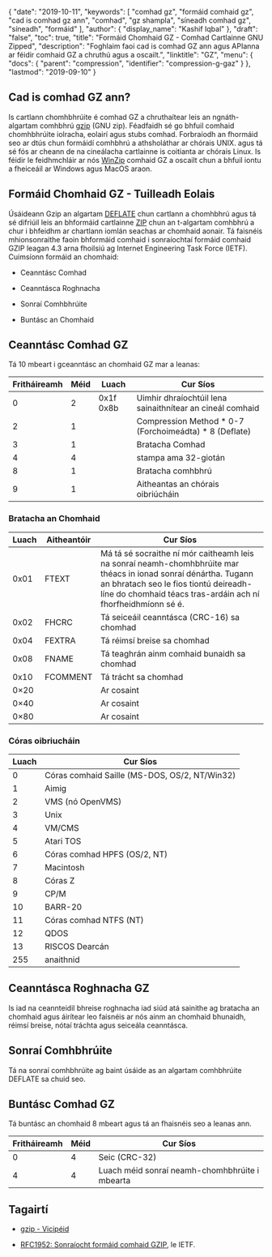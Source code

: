 {
  "date": "2019-10-11",
  "keywords": [
"comhad gz",
"formáid comhaid gz",
"cad is comhad gz ann",
"comhad",
"gz shampla",
"síneadh comhad gz",
"síneadh",
"formáid"
],
  "author": {
    "display_name": "Kashif Iqbal"
},
  "draft": "false",
  "toc": true,
  "title": "Formáid Chomhaid GZ - Comhad Cartlainne GNU Zipped",
  "description": "Foghlaim faoi cad is comhad GZ ann agus APIanna ar féidir comhaid GZ a chruthú agus a oscailt.",
  "linktitle": "GZ",
  "menu": {
    "docs": {
      "parent": "compression",
      "identifier": "compression-g-gaz"
}
},
  "lastmod": "2019-09-10"
}

## Cad is comhad GZ ann?

Is cartlann chomhbhrúite é comhad GZ a chruthaítear leis an ngnáth-algartam comhbhrú [gzip](https://en.wikipedia.org/wiki/Gzip) (GNU zip). Féadfaidh sé go bhfuil comhaid chomhbhrúite iolracha, eolairí agus stubs comhad. Forbraíodh an fhormáid seo ar dtús chun formáidí comhbhrú a athsholáthar ar chórais UNIX. agus tá sé fós ar cheann de na cineálacha cartlainne is coitianta ar chórais Linux. Is féidir le feidhmchláir ar nós [WinZip](https://www.winzip.com/en/) comhaid GZ a oscailt chun a bhfuil iontu a fheiceáil ar Windows agus MacOS araon.

## Formáid Chomhaid GZ - Tuilleadh Eolais

Úsáideann Gzip an algartam [DEFLATE](https://en.wikipedia.org/wiki/DEFLATE) chun cartlann a chomhbhrú agus tá sé difriúil leis an bhformáid cartlainne [ZIP](/compression/zip/) chun an t-algartam comhbhrú a chur i bhfeidhm ar chartlann iomlán seachas ar chomhaid aonair. Tá faisnéis mhionsonraithe faoin bhformáid comhaid i sonraíochtaí formáid comhaid GZIP leagan 4.3 arna fhoilsiú ag Internet Engineering Task Force (IETF). Cuimsíonn formáid an chomhaid:

* Ceanntásc Comhad

* Ceanntásca Roghnacha

* Sonraí Comhbhrúite

* Buntásc an Chomhaid


## Ceanntásc Comhad GZ ##

Tá 10 mbeart i gceanntásc an chomhaid GZ mar a leanas:

|Fritháireamh|Méid|Luach|Cur Síos
---|---|---|---|
|0|2|0x1f 0x8b|Uimhir dhraíochtúil lena sainaithnítear an cineál comhaid
|2|1| |Compression Method * 0-7 (Forchoimeádta) * 8 (Deflate)
|3|1| |Bratacha Comhad
|4|4| |stampa ama 32-giotán
|8|1| | Bratacha comhbhrú
|9|1| |Aitheantas an chórais oibriúcháin

### Bratacha an Chomhaid ###

|Luach|Aitheantóir|Cur Síos
---|---|---|
|0x01|FTEXT|Má tá sé socraithe ní mór caitheamh leis na sonraí neamh-chomhbhrúite mar théacs in ionad sonraí dénártha. Tugann an bhratach seo le fios tiontú deireadh-líne do chomhaid téacs tras-ardáin ach ní fhorfheidhmíonn sé é.
|0x02|FHCRC|Tá seiceáil ceanntásca (CRC-16) sa chomhad
|0x04|FEXTRA|Tá réimsí breise sa chomhad
|0x08|FNAME|Tá teaghrán ainm comhaid bunaidh sa chomhad
|0x10|FCOMMENT|Tá trácht sa chomhad
|0×20| |Ar cosaint
|0×40| |Ar cosaint
|0×80| |Ar cosaint

### Córas oibriucháin ###

|Luach|Cur Síos
---|---|
|0|Córas comhaid Saille (MS-DOS, OS/2, NT/Win32)
|1|Aimig
|2|VMS (nó OpenVMS)
|3|Unix
|4|VM/CMS
|5|Atari TOS
|6|Córas comhad HPFS (OS/2, NT)
|7|Macintosh
|8|Córas Z
|9|CP/M
|10|BARR-20
|11|Córas comhad NTFS (NT)
|12|QDOS
|13|RISCOS Dearcán
|255|anaithnid

## Ceanntásca Roghnacha GZ ##

Is iad na ceannteidil bhreise roghnacha iad siúd atá sainithe ag bratacha an chomhaid agus áirítear leo faisnéis ar nós ainm an chomhaid bhunaidh, réimsí breise, nótaí tráchta agus seiceála ceanntásca.

## Sonraí Comhbhrúite ##

Tá na sonraí comhbhrúite ag baint úsáide as an algartam comhbhrúite DEFLATE sa chuid seo.

## Buntásc Comhad GZ ##

Tá buntásc an chomhaid 8 mbeart agus tá an fhaisnéis seo a leanas ann.

|Fritháireamh|Méid|Cur Síos
---|---|---|
|0|4|Seic (CRC-32)
|4|4|Luach méid sonraí neamh-chomhbhrúite i mbearta

## Tagairtí ##

* [gzip - Vicipéid](https://en.wikipedia.org/wiki/Gzip)

* [RFC1952: Sonraíocht formáid comhaid GZIP](https://datatracker.ietf.org/doc/html/rfc1952), le IETF.


